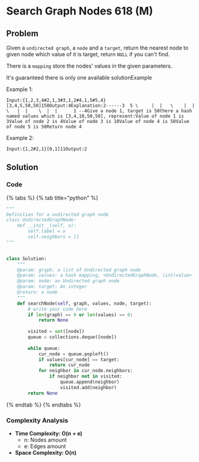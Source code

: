 # Search Graph Nodes 618 \(M\)

## Problem

Given a `undirected graph`, a `node` and a `target`, return the nearest node to given node which value of it is target, return `NULL` if you can't find.

There is a `mapping` store the nodes' values in the given parameters.

It's guaranteed there is only one available solutionExample

Example 1:

```text
Input:{1,2,3,4#2,1,3#3,1,2#4,1,5#5,4}[3,4,5,50,50]150Output:4Explanation:2------3  5 \     |  |   \    |  |   \   |  |    \  |  |      1 --4Give a node 1, target is 50there a hash named values which is [3,4,10,50,50], represent:Value of node 1 is 3Value of node 2 is 4Value of node 3 is 10Value of node 4 is 50Value of node 5 is 50Return node 4
```

Example 2:

```text
Input:{1,2#2,1}[0,1]11Output:2
```

## Solution 

### Code

{% tabs %}
{% tab title="python" %}
```python
"""
Definition for a undirected graph node
class UndirectedGraphNode:
    def __init__(self, x):
        self.label = x
        self.neighbors = []
"""


class Solution:
    """
    @param: graph: a list of Undirected graph node
    @param: values: a hash mapping, <UndirectedGraphNode, (int)value>
    @param: node: an Undirected graph node
    @param: target: An integer
    @return: a node
    """
    def searchNode(self, graph, values, node, target):
        # write your code here
        if len(graph) == 0 or len(values) == 0:
            return None
        
        visited = set([node])
        queue = collections.deque([node])
        
        while queue:
            cur_node = queue.popleft()
            if values[cur_node] == target:
                return cur_node
            for neighbor in cur_node.neighbors:
                if neighbor not in visited:
                    queue.append(neighbor)
                    visited.add(neighbor)
        return None
```
{% endtab %}
{% endtabs %}

### Complexity Analysis

* **Time Complexity: O\(n + e\)**
  * n: Nodes amount
  * e: Edges amount
* **Space Complexity: O\(n\)**


